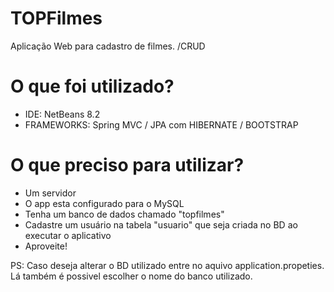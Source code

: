 # TOPFilmes
Aplicação Web para cadastro de filmes. /CRUD
# O que foi utilizado?

- IDE: NetBeans 8.2
- FRAMEWORKS: Spring MVC / JPA com HIBERNATE / BOOTSTRAP

# O que preciso para utilizar?
- Um servidor
- O app esta configurado para o MySQL 
- Tenha um banco de dados chamado "topfilmes"
- Cadastre um usuário na tabela "usuario" que seja criada no BD ao executar o aplicativo
- Aproveite!

PS: Caso deseja alterar o BD utilizado entre no aquivo application.propeties. Lá também é possivel escolher o nome do banco utilizado.
